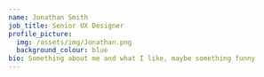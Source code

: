 ```yaml
---
name: Jonathan Smith
job_title: Senior UX Designer
profile_picture:
  img: /assets/img/Jonathan.png
  background_colour: blue
bio: Something about me and what I like, maybe something funny
---
```

